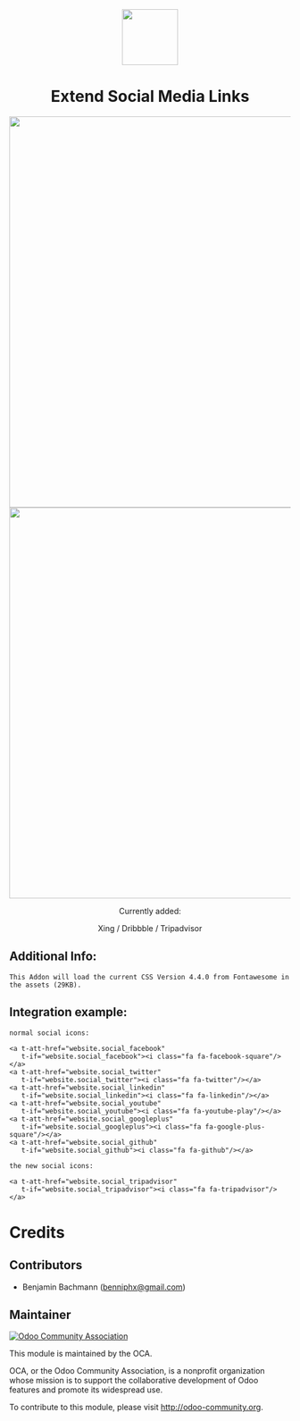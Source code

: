 
<center>
<a href="http://www.tripadvisor.de/">
<img class="oe_picture" width="100" src="https://github.com/blooparksystems/website/blob/8.0/website_social_media_icon_extention/static/description/tripadvisor.jpg?raw=true">
</a>

Extend Social Media Links
=========================

<img class="oe_picture" width="700" src="https://github.com/blooparksystems/website/blob/8.0/website_social_media_icon_extention/static/description/settings.png?raw=true">
<img class="oe_picture" width="700" src="https://github.com/blooparksystems/website/blob/8.0/website_social_media_icon_extention/static/description/webpage.png?raw=true">


Currently added:

Xing / Dribbble / Tripadvisor

</center>

Additional Info:
----------------
	
    This Addon will load the current CSS Version 4.4.0 from Fontawesome in the assets (29KB).

Integration example:
--------------------

    normal social icons:

	<a t-att-href="website.social_facebook"
       t-if="website.social_facebook"><i class="fa fa-facebook-square"/></a>
	<a t-att-href="website.social_twitter" 
       t-if="website.social_twitter"><i class="fa fa-twitter"/></a>
	<a t-att-href="website.social_linkedin"
       t-if="website.social_linkedin"><i class="fa fa-linkedin"/></a>
	<a t-att-href="website.social_youtube" 
       t-if="website.social_youtube"><i class="fa fa-youtube-play"/></a>
	<a t-att-href="website.social_googleplus" 
       t-if="website.social_googleplus"><i class="fa fa-google-plus-square"/></a>
	<a t-att-href="website.social_github" 
       t-if="website.social_github"><i class="fa fa-github"/></a>

	the new social icons:

	<a t-att-href="website.social_tripadvisor" 
       t-if="website.social_tripadvisor"><i class="fa fa-tripadvisor"/></a>

Credits
=======

Contributors
------------

* Benjamin Bachmann (benniphx@gmail.com)

Maintainer
----------

<a href="http://odoo-community.org">
<img class="oe_picture" alt="Odoo Community Association" src="http://odoo-community.org/logo.png">
</a>

This module is maintained by the OCA.

OCA, or the Odoo Community Association, is a nonprofit organization whose mission is to support the collaborative development of Odoo features and promote its widespread use.

To contribute to this module, please visit <a href="http://odoo-community.org">http://odoo-community.org</a>.